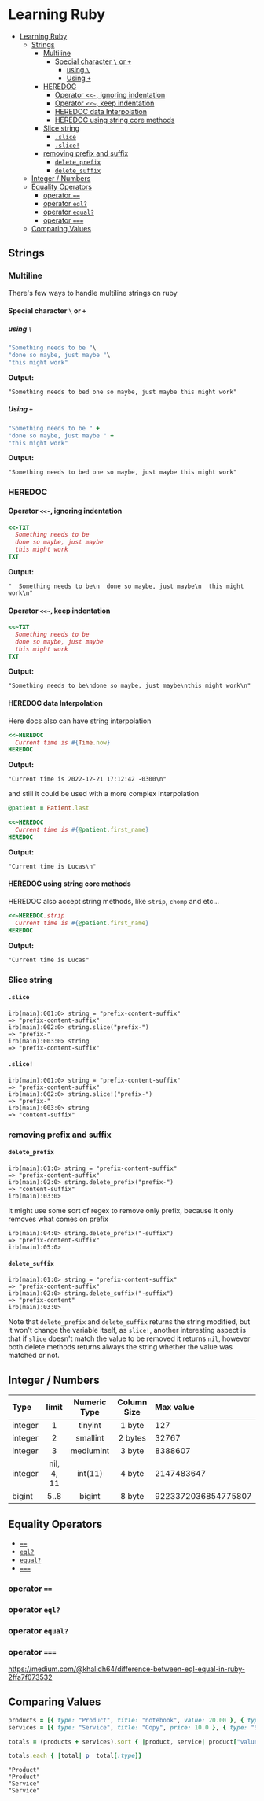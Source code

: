 # Learning Ruby

- [Learning Ruby](#learning-ruby)
  - [Strings](#strings)
    - [Multiline](#multiline)
      - [Special character `\` or `+`](#special-character--or-)
        - [using `\`](#using-)
        - [Using `+`](#using--1)
    - [HEREDOC](#heredoc)
      - [Operator `<<-`, ignoring indentation](#operator---ignoring-indentation)
      - [Operator `<<~`, keep indentation](#operator--keep-indentation)
      - [HEREDOC data Interpolation](#heredoc-data-interpolation)
      - [HEREDOC using string  core methods](#heredoc-using-string--core-methods)
    - [Slice string](#slice-string)
      - [`.slice`](#slice)
      - [`.slice!`](#slice-1)
    - [removing prefix and suffix](#removing-prefix-and-suffix)
      - [`delete_prefix`](#delete_prefix)
      - [`delete_suffix`](#delete_suffix)
  - [Integer / Numbers](#integer--numbers)
  - [Equality Operators](#equality-operators)
    - [operator `==`](#operator-)
    - [operator `eql?`](#operator-eql)
    - [operator `equal?`](#operator-equal)
    - [operator `===`](#operator--1)
  - [Comparing Values](#comparing-values)

## Strings

### Multiline

There's few ways to handle multiline strings on ruby

#### Special character `\` or `+`

##### using `\`

```rb
"Something needs to be "\
"done so maybe, just maybe "\
"this might work"
```

**Output:**

```mono
"Something needs to bed one so maybe, just maybe this might work"
```

##### Using `+`

```rb
"Something needs to be " +
"done so maybe, just maybe " +
"this might work"
```

**Output:**

```mono
"Something needs to bed one so maybe, just maybe this might work"
```

### HEREDOC

#### Operator `<<-`, ignoring indentation

```rb
<<-TXT 
  Something needs to be
  done so maybe, just maybe
  this might work
TXT
```

**Output:**

```mono
"  Something needs to be\n  done so maybe, just maybe\n  this might work\n"
```

#### Operator `<<~`, keep indentation

```rb
<<~TXT 
  Something needs to be
  done so maybe, just maybe
  this might work
TXT
```

**Output:**

```mono
"Something needs to be\ndone so maybe, just maybe\nthis might work\n"
```

#### HEREDOC data Interpolation

Here docs also can have string interpolation

```rb
<<~HEREDOC
  Current time is #{Time.now}
HEREDOC
```

**Output:**

```mono
"Current time is 2022-12-21 17:12:42 -0300\n"
```

and still it could be used with a more complex interpolation

```rb
@patient = Patient.last

<<~HEREDOC
  Current time is #{@patient.first_name}
HEREDOC
```

**Output:**

```mono
"Current time is Lucas\n"
```

#### HEREDOC using string  core methods

HEREDOC also accept string methods, like `strip`, `chomp` and etc...

```rb
<<~HEREDOC.strip
  Current time is #{@patient.first_name}
HEREDOC
```

**Output:**

```mono
"Current time is Lucas"
```

### Slice string

#### `.slice`

```shell
irb(main):001:0> string = "prefix-content-suffix"
=> "prefix-content-suffix"
irb(main):002:0> string.slice("prefix-")
=> "prefix-"
irb(main):003:0> string
=> "prefix-content-suffix"
```

#### `.slice!`

```shell
irb(main):001:0> string = "prefix-content-suffix"
=> "prefix-content-suffix"
irb(main):002:0> string.slice!("prefix-")
=> "prefix-"
irb(main):003:0> string
=> "content-suffix"
```

### removing prefix and suffix

#### `delete_prefix`

```shell
irb(main):01:0> string = "prefix-content-suffix"
=> "prefix-content-suffix"
irb(main):02:0> string.delete_prefix("prefix-")
=> "content-suffix"
irb(main):03:0> 
```

It might use some sort of regex to remove only prefix, because it only removes what comes on prefix

```shell
irb(main):04:0> string.delete_prefix("-suffix")
=> "prefix-content-suffix"
irb(main):05:0> 
```

#### `delete_suffix`

```shell
irb(main):01:0> string = "prefix-content-suffix"
=> "prefix-content-suffix"
irb(main):02:0> string.delete_suffix("-suffix")
=> "prefix-content"
irb(main):03:0> 
```

Note that `delete_prefix` and `delete_suffix` returns the string modified, but it won't change the variable itself, as `slice!`, another interesting aspect is that if `slice` doesn't match the value to be removed it returns `nil`, however both delete methods returns always the string whether the value was matched or not.

## Integer / Numbers

| Type    |   limit    | Numeric Type | Column Size | Max value            |
|:--------|:----------:|:------------:|:-----------:|:---------------------|
| integer |     1      |   tinyint    |   1 byte    | 127                  |
| integer |     2      |   smallint   |   2 bytes   | 32767                |
| integer |     3      |  mediumint   |   3 byte    | 8388607              |
| integer | nil, 4, 11 |   int(11)    |   4 byte    | 2147483647           |
| bigint  |    5..8    |    bigint    |   8 byte    | 9223372036854775807  |

## Equality Operators

- [`==`](#operator-)
- [`eql?`](#operator-eql)
- [`equal?`](#operator-equal)
- [`===`](#operator--1)

### operator `==`

### operator `eql?`

### operator `equal?`

### operator `===`

<https://medium.com/@khalidh64/difference-between-eql-equal-in-ruby-2ffa7f073532>

## Comparing Values

```rb
products = [{ type: "Product", title: "notebook", value: 20.00 }, { type: "Product", name: "pencils", value: 5.00 }]
services = [{ type: "Service", title: "Copy", price: 10.0 }, { type: "Service", title: "Colored copy", price: 15.00 }]

totals = (products + services).sort { |product, service| product["value"] <=> service["price"] }

totals.each { |total| p  total[:type]}
```

```mono
"Product"
"Product"                                                                         
"Service"
"Service"
```
